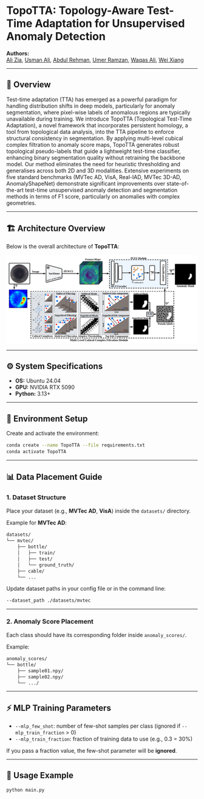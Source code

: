 # TopoTTA: Topology-Aware Test-Time Adaptation for Unsupervised Anomaly Detection

**Authors:**  
[Ali Zia](https://ali-zia.me/), [Usman Ali](https://scholar.google.com/citations?user=2A32xVQAAAAJ&hl=en), [Abdul Rehman](https://scholar.google.com/citations?user=ZTuS-yUAAAAJ&hl=en), [Umer Ramzan](https://scholar.google.com/citations?user=D3AhoccAAAAJ&hl=en), [Waqas Ali](https://scholar.google.com/citations?user=J8_Ko78AAAAJ&hl=en), [Wei Xiang](https://scholar.google.com/citations?user=VxQUr90AAAAJ&hl=en)

---

## 🧠 Overview

Test-time adaptation (TTA) has emerged as a powerful paradigm for handling distribution shifts in deep models, particularly for anomaly segmentation, where pixel-wise labels of anomalous regions are typically unavailable during training. We introduce TopoTTA (Topological Test-Time Adaptation), a novel framework that incorporates persistent homology, a tool from topological data analysis, into the TTA pipeline to enforce structural consistency in segmentation. By applying multi-level cubical complex filtration to anomaly score maps, TopoTTA generates robust topological pseudo-labels that guide a lightweight test-time classifier, enhancing binary segmentation quality without retraining the backbone model. Our method eliminates the need for heuristic thresholding and generalises across both 2D and 3D modalities. Extensive experiments on five standard benchmarks (MVTec AD, VisA, Real-IAD, MVTec 3D-AD, AnomalyShapeNet) demonstrate significant improvements over state-of-the-art test-time unsupervised anomaly detection and segmentation methods in terms of F1 score, particularly on anomalies with complex geometries.

---

## 🏗️ Architecture Overview

Below is the overall architecture of **TopoTTA**:

![TopoTTA Architecture](fig/arch.png)

---

## ⚙️ System Specifications

- **OS:** Ubuntu 24.04  
- **GPU:** NVIDIA RTX 5090  
- **Python:** 3.13+  

---

## 🧩 Environment Setup

Create and activate the environment:
```bash
conda create --name TopoTTA --file requirements.txt
conda activate TopoTTA
```

---

## 📊 Data Placement Guide

### 1. **Dataset Structure**
Place your dataset (e.g., **MVTec AD**, **VisA**) inside the `datasets/` directory.

Example for **MVTec AD**:
```
datasets/
└── mvtec/
    ├── bottle/
    │   ├── train/
    │   ├── test/
    │   └── ground_truth/
    ├── cable/
    └── ...
```

Update dataset paths in your config file or in the command line:
```bash
--dataset_path ./datasets/mvtec
```
---

### 2. **Anomaly Score Placement**
Each class should have its corresponding folder inside `anomaly_scores/`.

Example:
```
anomaly_scores/
└── bottle/
    ├── sample01.npy/
    ├── sample02.npy/
    └── .../
```
---

## ⚡ MLP Training Parameters

- `--mlp_few_shot`: number of few-shot samples per class (ignored if `--mlp_train_fraction` > 0)  
- `--mlp_train_fraction`: fraction of training data to use (e.g., 0.3 = 30%)  

If you pass a fraction value, the few-shot parameter will be **ignored**.

---

## 🚀 Usage Example

```bash
python main.py
```
